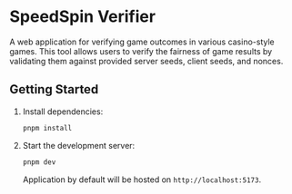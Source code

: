 # SpeedSpin Verifier

A web application for verifying game outcomes in various casino-style games. This tool allows users to verify the fairness of game results by validating them against provided server seeds, client seeds, and nonces.

## Getting Started

1. Install dependencies:

   ```bash
   pnpm install
   ```
2. Start the development server:

   ```bash
   pnpm dev
   ```
   Application by default will be hosted on `http://localhost:5173`.
